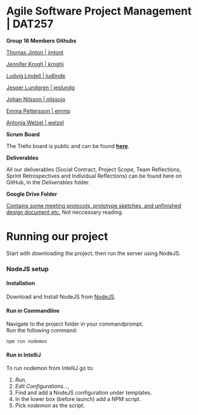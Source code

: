 # Agile Software Project Management | DAT257
**Group 16 Members Githubs**

[Thomas Jinton | jintont](https://github.com/ThomasT2)

[Jennifer Krogh | kroghj](https://github.com/jenniferkrogh)

[Ludvig Lindell | ludlinde](https://github.com/Ludvig7)

[Jesper Lundgren | jeslundg](https://github.com/jeslundg)

[Johan Nilsson | nilssojo](https://github.com/lillejohn22)

[Emma Pettersson  | emmp](https://github.com/emmouto)

[Antonia Welzel | welzel](https://github.com/antoniiia)


**Scrum Board**

The Trello board is public and can be found [**here**](https://trello.com/b/uNYqSmu7/agile).


**Deliverables**

All our deliverables (Social Contract, Project Scope, Team Reflections, Sprint Retrospectives and Individual Reflections) can be found here on GitHub, in the *Deliverables* folder.


**Google Drive Folder**

[Contains some meeting protocols, prototype sketches, and unfinished design document etc.](https://drive.google.com/drive/folders/1UJXMLQg57acr7RPwPpx-ZiAskqL6B5Q9?usp=sharing)
 Not neccessary reading.



# Running our project 
Start with downloading the project, then run the server using NodeJS.

### NodeJS setup 
#### Installation
Download and Install NodeJS from [NodeJS](https://nodejs.org/en/).

#### Run in Commandline
Navigate to the project folder in your commandprompt.   
Run the following command:
```
npm run nodemon
``` 
#### Run in IntelliJ
To run nodemon from IntelliJ go to:   
1. _Run_,  
2. _Edit Configurations..._,
3. Find and add a NodeJS configuration under templates.
4. In the lower box (before launch) add a NPM script.
5. Pick _nodemon_ as the script.   

 
